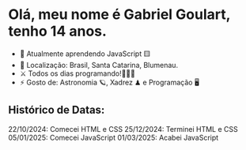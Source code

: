 # Olá, meu nome é Gabriel Goulart, tenho 14 anos.

- 🌱 Atualmente aprendendo JavaScript 🟨
- 📌 Localização: Brasil, Santa Catarina, Blumenau.
- ⚔ Todos os dias programando!👨🏻‍💻
- ⚡ Gosto de: Astronomia 🪐, Xadrez ♟ e Programação 🖥

## Histórico de Datas:
22/10/2024: Comecei HTML e CSS
25/12/2024: Terminei HTML e CSS
05/01/2025: Comecei JavaScript
01/03/2025: Acabei JavaScript
